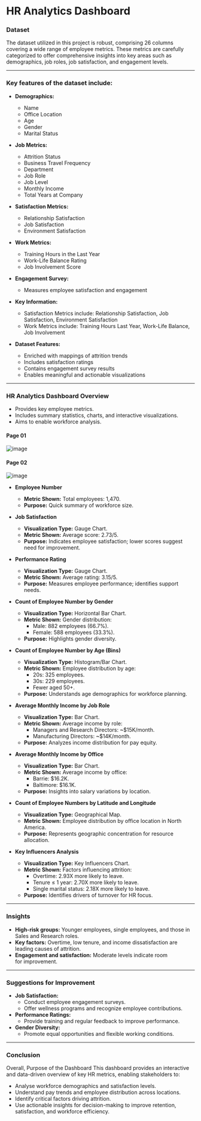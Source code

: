# HR Analytics Dashboard
### Dataset
The dataset utilized in this project is robust, comprising 26 columns covering a wide range of employee metrics. These metrics are carefully categorized to offer comprehensive insights into key areas such as demographics, job roles, job satisfaction, and engagement levels. 

----
### Key features of the dataset include:
- **Demographics:**
  - Name
  - Office Location
  - Age
  - Gender
  - Marital Status

- **Job Metrics:**
  - Attrition Status
  - Business Travel Frequency
  - Department
  - Job Role
  - Job Level
  - Monthly Income
  - Total Years at Company

- **Satisfaction Metrics:**
  - Relationship Satisfaction
  - Job Satisfaction
  - Environment Satisfaction

- **Work Metrics:**
  - Training Hours in the Last Year
  - Work-Life Balance Rating
  - Job Involvement Score

- **Engagement Survey:**
  - Measures employee satisfaction and engagement

- **Key Information:**
  - Satisfaction Metrics include: Relationship Satisfaction, Job Satisfaction, Environment Satisfaction
  - Work Metrics include: Training Hours Last Year, Work-Life Balance, Job Involvement

- **Dataset Features:**
  - Enriched with mappings of attrition trends
  - Includes satisfaction ratings
  - Contains engagement survey results
  - Enables meaningful and actionable visualizations
----
### HR Analytics Dashboard Overview
  - Provides key employee metrics.
  - Includes summary statistics, charts, and interactive visualizations.
  - Aims to enable workforce analysis.
#### Page 01
![image](https://github.com/user-attachments/assets/31835314-530c-4e31-9b94-3230781709d5)
#### Page 02
![image](https://github.com/user-attachments/assets/25699f41-8733-4742-9d8e-21f1ebcf4d9c)


- **Employee Number**
  - **Metric Shown:** Total employees: 1,470.
  - **Purpose:** Quick summary of workforce size.

- **Job Satisfaction**
  - **Visualization Type:** Gauge Chart.
  - **Metric Shown:** Average score: 2.73/5.
  - **Purpose:** Indicates employee satisfaction; lower scores suggest need for improvement.

- **Performance Rating**
  - **Visualization Type:** Gauge Chart.
  - **Metric Shown:** Average rating: 3.15/5.
  - **Purpose:** Measures employee performance; identifies support needs.

- **Count of Employee Number by Gender**
  - **Visualization Type:** Horizontal Bar Chart.
  - **Metric Shown:** Gender distribution:
    - Male: 882 employees (66.7%).
    - Female: 588 employees (33.3%).
  - **Purpose:** Highlights gender diversity.

- **Count of Employee Number by Age (Bins)**
  - **Visualization Type:** Histogram/Bar Chart.
  - **Metric Shown:** Employee distribution by age:
    - 20s: 325 employees.
    - 30s: 229 employees.
    - Fewer aged 50+.
  - **Purpose:** Understands age demographics for workforce planning.

- **Average Monthly Income by Job Role**
  - **Visualization Type:** Bar Chart.
  - **Metric Shown:** Average income by role:
    - Managers and Research Directors: ~$15K/month.
    - Manufacturing Directors: ~$14K/month.
  - **Purpose:** Analyzes income distribution for pay equity.

- **Average Monthly Income by Office**
  - **Visualization Type:** Bar Chart.
  - **Metric Shown:** Average income by office:
    - Barrie: $16.2K.
    - Baltimore: $16.1K.
  - **Purpose:** Insights into salary variations by location.

- **Count of Employee Numbers by Latitude and Longitude**
  - **Visualization Type:** Geographical Map.
  - **Metric Shown:** Employee distribution by office location in North America.
  - **Purpose:** Represents geographic concentration for resource allocation.

- **Key Influencers Analysis**
  - **Visualization Type:** Key Influencers Chart.
  - **Metric Shown:** Factors influencing attrition:
    - Overtime: 2.93X more likely to leave.
    - Tenure ≤ 1 year: 2.70X more likely to leave.
    - Single marital status: 2.18X more likely to leave.
  - **Purpose:** Identifies drivers of turnover for HR focus.
----
### Insights
- **High-risk groups:** Younger employees, single employees, and those in Sales and Research roles.
- **Key factors:** Overtime, low tenure, and income dissatisfaction are leading causes of attrition.
- **Engagement and satisfaction:** Moderate levels indicate room for improvement.

----
### Suggestions for Improvement
- **Job Satisfaction:**
  - Conduct employee engagement surveys.
  - Offer wellness programs and recognize employee contributions.
- **Performance Ratings:**
  - Provide training and regular feedback to improve performance.
- **Gender Diversity:**
  - Promote equal opportunities and flexible working conditions.
----
### Conclusion
Overall, Purpose of the Dashboard This dashboard provides an interactive and data-driven overview of key HR metrics, enabling stakeholders to:
- Analyse workforce demographics and satisfaction levels.  
- Understand pay trends and employee distribution across locations.  
- Identify critical factors driving attrition.  
- Use actionable insights for decision-making to improve retention, satisfaction, and workforce efficiency.
